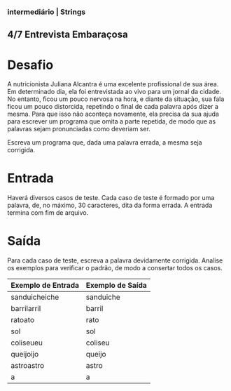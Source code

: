 ### intermediário | Strings
## 4/7 Entrevista Embaraçosa

# Desafio
A nutricionista Juliana Alcantra é uma excelente profissional de sua área. Em determinado dia, ela foi entrevistada ao vivo para um jornal da cidade. No entanto, ficou um pouco nervosa na hora, e diante da situação, sua fala ficou um pouco distorcida, repetindo o final de cada palavra após dizer a mesma. Para que isso não aconteça novamente, ela precisa da sua ajuda para escrever um programa que omita a parte repetida, de modo que as palavras sejam pronunciadas como deveriam ser.

Escreva um programa que, dada uma palavra errada, a mesma seja corrigida.

# Entrada
Haverá diversos casos de teste. Cada caso de teste é formado por uma palavra, de, no máximo, 30 caracteres, dita da forma errada. A entrada termina com fim de arquivo.

# Saída
Para cada caso de teste, escreva a palavra devidamente corrigida. Analise os exemplos para verificar o padrão, de modo a consertar todos os casos.

|Exemplo de Entrada | Exemplo de Saída |
| --- | --- |
| sanduicheiche | sanduiche |
| barrilarril | barril |
| ratoato | rato |
| sol | sol |
| coliseueu | coliseu |
| queijoijo | queijo |
| astroastro | astro |
| a | a |